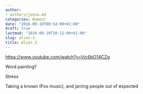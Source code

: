 ```yaml
---
author:
- authors/jenna.md
categories: Humour
date: "2016-09-19T09:54:00+01:00"
draft: true
lastmod: "2016-09-19T10:12:00+01:00"
slug: alien-3
title: Alien 3
---
```


https://www.youtube.com/watch?v=Vic6bO14CZg

Word painting?

Stress

Taking a known (Fox music), and jarring people out of expected
